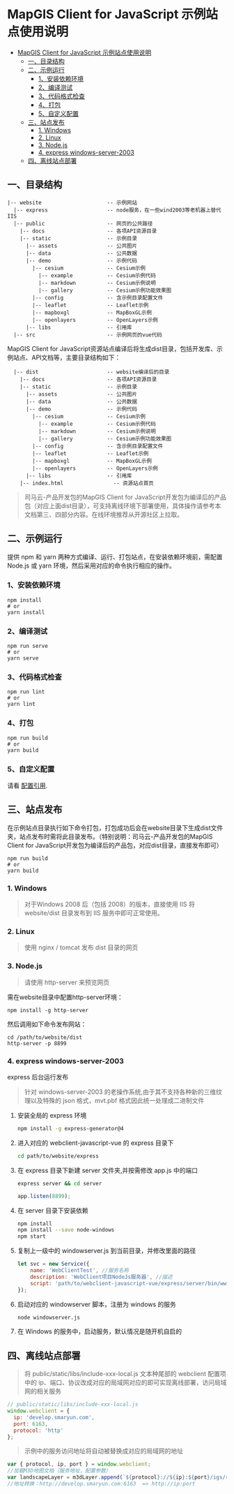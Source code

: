 # MapGIS Client for JavaScript 示例站点使用说明

- [MapGIS Client for JavaScript 示例站点使用说明](#mapgis-client-for-javascript-示例站点使用说明)
  - [一、目录结构](#一目录结构)
  - [二、示例运行](#二示例运行)
    - [1、安装依赖环境](#1安装依赖环境)
    - [2、编译测试](#2编译测试)
    - [3、代码格式检查](#3代码格式检查)
    - [4、打包](#4打包)
    - [5、自定义配置](#5自定义配置)
  - [三、站点发布](#三站点发布)
    - [1. Windows](#1-windows)
    - [2. Linux](#2-linux)
    - [3. Node.js](#3-nodejs)
    - [4. express windows-server-2003](#4-express-windows-server-2003)
  - [四、离线站点部署](#四离线站点部署)

## 一、目录结构

``` text
|-- website                     -- 示例网站
  |-- express                   -- node服务，在一些wind2003等老机器上替代IIS
  |-- public                    -- 网页的公共路径
    |-- docs                    -- 各项API资源目录
    |-- static                  -- 示例目录
      |-- assets                -- 公共图片
      |-- data                  -- 公共数据
      |-- demo                  -- 示例代码
        |-- cesium              -- Cesium示例
          |-- example           -- Cesium示例代码     
          |-- markdown          -- Cesium示例说明
          |-- gallery           -- Cesium示例功能效果图           
        |-- config              -- 含示例目录配置文件
        |-- leaflet             -- Leaflet示例
        |-- mapboxgl            -- MapBoxGL示例
        |-- openlayers          -- OpenLayers示例
      |-- libs                  -- 引用库
  |-- src                       -- 示例网页的vue代码
```
MapGIS Client for JavaScript资源站点编译后将生成dist目录，包括开发库、示例站点、API文档等，主要目录结构如下：
``` text
  |-- dist                      -- website编译后的目录
    |-- docs                    -- 各项API资源目录
    |-- static                  -- 示例目录
      |-- assets                -- 公共图片
      |-- data                  -- 公共数据
      |-- demo                  -- 示例代码
        |-- cesium              -- Cesium示例
          |-- example           -- Cesium示例代码     
          |-- markdown          -- Cesium示例说明
          |-- gallery           -- Cesium示例功能效果图   
        |-- config              -- 含示例目录配置文件
        |-- leaflet             -- Leaflet示例
        |-- mapboxgl            -- MapBoxGL示例
        |-- openlayers          -- OpenLayers示例
      |-- libs                  -- 引用库
    |-- index.html                -- 资源站点首页
```

>司马云-产品开发包的MapGIS Client for JavaScript开发包为编译后的产品包（对应上面dist目录），可支持离线环境下部署使用，具体操作请参考本文档第三、四部分内容。在线环境推荐从开源社区上拉取。


## 二、示例运行

提供 npm 和 yarn 两种方式编译、运行、打包站点，在安装依赖环境前，需配置 Node.js 或 yarn 环境，然后采用对应的命令执行相应的操作。

### 1、安装依赖环境

```
npm install
# or
yarn install
```

### 2、编译测试

```
npm run serve
# or
yarn serve
```

### 3、代码格式检查

```
npm run lint
# or
yarn lint
```

### 4、打包

```
npm run build
# or
yarn build
```

### 5、自定义配置

请看 [配置引用](https://cli.vuejs.org/config/).

## 三、站点发布

在示例站点目录执行如下命令打包，打包成功后会在website目录下生成dist文件夹，站点发布时需将此目录发布。（特别说明：司马云-产品开发包的MapGIS Client for JavaScript开发包为编译后的产品包，对应dist目录，直接发布即可）

```
npm run build
# or
yarn build
```

### 1. Windows

> 对于Windows 2008 后（包括 2008）的版本，直接使用 IIS 将 website/dist 目录发布到 IIS 服务中即可正常使用。

### 2. Linux

> 使用 nginx / tomcat 发布 dist 目录的网页

### 3. Node.js

> 请使用 http-server 来预览网页

需在website目录中配置http-server环境：

```
npm install -g http-server
```

然后调用如下命令发布网站：

```
cd /path/to/website/dist
http-server -p 8899
```

### 4. express windows-server-2003

express 后台运行发布

> 针对 windows-server-2003 的老操作系统,由于其不支持各种新的三维纹理以及特殊的 json 格式，mvt.pbf 格式因此统一处理成二进制文件

1. 安装全局的 express 环境
    ```sh
    npm install -g express-generator@4
    ```
2. 进入对应的 webclient-javascript-vue 的 express 目录下
    ```sh
    cd path/to/website/express
    ```
3. 在 express 目录下新建 server 文件夹,并按需修改 app.js 中的端口
    ```sh
    express server && cd server
    ```
    ```js
    app.listen(8899);
    ```
4. 在 server 目录下安装依赖
    ```sh
    npm install
    npm install --save node-windows
    npm start
    ```
5. 复制上一级中的 windowserver.js 到当前目录，并修改里面的路径
    ```js
    let svc = new Service({
        name: 'WebClientTest', //服务名称
        description: 'WebClient项目NodeJs服务器', //描述
        script: 'path/to/webclient-javascript-vue/express/server/bin/www' //nodejs项目要启动的文件路径
    });
    ```
6. 启动对应的 windowserver 脚本，注册为 windows 的服务
    ```sh
    node windowserver.js
    ```
7. 在 Windows 的服务中，启动服务，默认情况是随开机自启的

## 四、离线站点部署

> 将 public/static/libs/include-xxx-local.js 文本种尾部的 webclient 配置项中的 ip、端口、协议改成对应的局域网对应的即可实现离线部署，访问局域网的相关服务

```js
// public/static/libs/include-xxx-local.js
window.webclient = {
  ip: 'develop.smaryun.com',
  port: 6163,
  protocol: 'http'
};
```

> 示例中的服务访问地址将自动被替换成对应的局域网的地址

```js
var { protocol, ip, port } = window.webclient;
//加载M3D地图文档（服务地址，配置参数）
var landscapeLayer = m3dLayer.append(`${protocol}://${ip}:${port}/igs/rest/g3d/ZondyModels`;
//地址转换：http://develop.smaryun.com:6163  => http://ip:port
```
